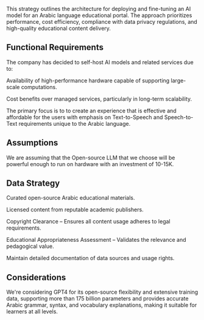 This strategy outlines the architecture for deploying and fine-tuning an AI model for an Arabic language educational portal.
The approach prioritizes performance, cost efficiency, compliance with data privacy regulations, and high-quality educational content delivery.

## Functional Requirements

The company has decided to self-host AI models and related services due to:

Availability of high-performance hardware capable of supporting large-scale computations.

Cost benefits over managed services, particularly in long-term scalability.

The primary focus is to to create an experience that is effective and affordable for the users with emphasis on Text-to-Speech and Speech-to-Text requirements unique to the Arabic language. 

## Assumptions

  We are assuming that the Open-source LLM that we choose will be powerful enough to run on hardware with an investment of 10-15K.


## Data Strategy

  Curated open-source Arabic educational materials.
  
  Licensed content from reputable academic publishers.
  
  Copyright Clearance – Ensures all content usage adheres to legal requirements.

  Educational Appropriateness Assessment – Validates the relevance and pedagogical value.

  Maintain detailed documentation of data sources and usage rights.

## Considerations

We're considering GPT4 for its open-source flexibility and extensive training data, supporting more than 175 billion parameters and provides accurate Arabic grammar, syntax, and vocabulary explanations, making it suitable for learners at all levels.
